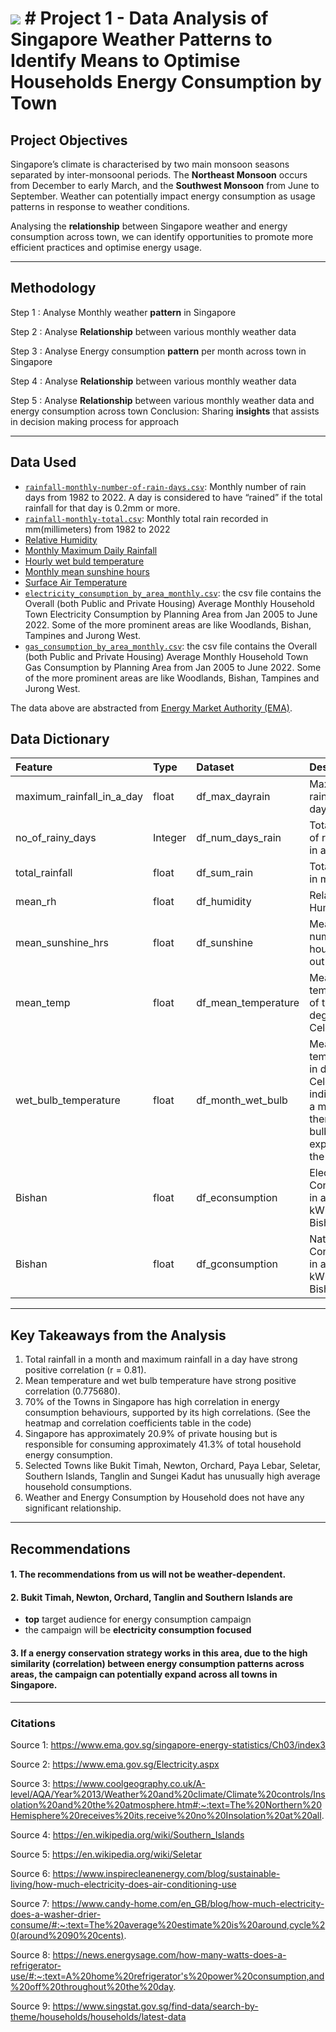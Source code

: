 # ![](https://ga-dash.s3.amazonaws.com/production/assets/logo-9f88ae6c9c3871690e33280fcf557f33.png) # Project 1 - Data Analysis of Singapore Weather Patterns to Identify Means to Optimise Households Energy Consumption by Town

## Project Objectives

Singapore’s climate is characterised by two main monsoon seasons separated by inter-monsoonal periods.  The **Northeast Monsoon** occurs from December to early March, and the **Southwest Monsoon** from June to September. Weather can potentially impact energy consumption as usage patterns in response to weather conditions. 

Analysing the **relationship** between Singapore weather and energy consumption across town, we can identify opportunities to promote more efficient practices and optimise energy usage.

---


## Methodology

Step 1 : Analyse Monthly weather **pattern** in Singapore

Step 2 : Analyse **Relationship** between various monthly weather data

Step 3 : Analyse Energy consumption **pattern** per month across town in Singapore

Step 4 : Analyse **Relationship** between various monthly weather data

Step 5 : Analyse **Relationship** between various monthly weather data and energy consumption across town
Conclusion: Sharing **insights** that assists in decision making process for approach

---

## Data Used

* [`rainfall-monthly-number-of-rain-days.csv`](./data/rainfall-monthly-number-of-rain-days.csv): Monthly number of rain days from 1982 to 2022. A day is considered to have “rained” if the total rainfall for that day is 0.2mm or more.
* [`rainfall-monthly-total.csv`](./data/rainfall-monthly-total.csv): Monthly total rain recorded in mm(millimeters) from 1982 to 2022
* [Relative Humidity](https://data.gov.sg/dataset/relative-humidity-monthly-mean)
* [Monthly Maximum Daily Rainfall](https://data.gov.sg/dataset/rainfall-monthly-maximum-daily-total)
* [Hourly wet buld temperature](https://data.gov.sg/dataset/wet-bulb-temperature-hourly)
* [Monthly mean sunshine hours](https://data.gov.sg/dataset/sunshine-duration-monthly-mean-daily-duration)
* [Surface Air Temperature](https://data.gov.sg/dataset/surface-air-temperature-mean-daily-minimum)
* [`electricity_consumption_by_area_monthly.csv`](./data/electricity_consumption_by_area_monthly.csv): the csv file contains the Overall (both Public and Private Housing) Average Monthly Household Town Electricity Consumption by Planning Area from Jan 2005 to June 2022. Some of the more prominent areas are like Woodlands, Bishan, Tampines and Jurong West. 
* [`gas_consumption_by_area_monthly.csv`](./data/gas_consumption_by_area_monthly.csv): the csv file contains the Overall (both Public and Private Housing) Average Monthly Household Town Gas Consumption by Planning Area from Jan 2005 to June 2022. Some of the more prominent areas are like Woodlands, Bishan, Tampines and Jurong West.

The data above are abstracted from [Energy Market Authority (EMA)](https://www.ema.gov.sg/statistic.aspx?sta_sid=20140617E32XNb1d0Iqa).


## Data Dictionary

|Feature|Type|Dataset|Description|
|:---|:---|:---|:---|
|maximum_rainfall_in_a_day|float|df_max_dayrain|Maximum rainfall in a day in mm|
|no_of_rainy_days|Integer|df_num_days_rain|Total number of rainy days in a month|
|total_rainfall|float|df_sum_rain|Total rainfall in mm|
|mean_rh|float|df_humidity|Relative Humidity|
|mean_sunshine_hrs|float|df_sunshine|Mean number of hours Sun is out|
|mean_temp|float|df_mean_temperature|Mean temperature of the day in degree Celcius|
|wet_bulb_temperature|float|df_month_wet_bulb|Mean temperature in degree Celcius indicated by a moistened thermometer bulb exposed to the air flow|
|Bishan|float|df_econsumption|Electricity Consumption in a month in kWh in Bishan Town|
|Bishan|float|df_gconsumption|Natural Gas Consumption in a month in kWh in Bishan Town|

---

## Key Takeaways from the Analysis

1. Total rainfall in a month and maximum rainfall in a day have strong positive correlation (r = 0.81).
2. Mean temperature and wet bulb temperature have strong positive correlation (0.775680).
3. 70% of the Towns in Singapore has high correlation in energy consumption behaviours, supported by its high correlations. (See the heatmap and correlation coefficients table in the code)
4. Singapore has approximately 20.9% of private housing but is responsible for consuming approximately 41.3% of total household energy consumption. 
5. Selected Towns like Bukit Timah, Newton, Orchard, Paya Lebar, Seletar, Southern Islands, Tanglin and Sungei Kadut has unusually high average household consumptions.
6. Weather and Energy Consumption by Household does not have any significant relationship.

---

## Recommendations

#### 1. The recommendations from us **will not** be weather-dependent.
#### 2. Bukit Timah, Newton, Orchard, Tanglin and Southern Islands are
- **top** target audience for energy consumption campaign
- the campaign will be **electricity consumption focused**
#### 3. If a energy conservation strategy works in this area, due to the high similarity (correlation) between energy consumption patterns across areas, the campaign can **potentially expand** across all towns in Singapore.

---
### Citations

Source 1: https://www.ema.gov.sg/singapore-energy-statistics/Ch03/index3

Source 2: https://www.ema.gov.sg/Electricity.aspx

Source 3: https://www.coolgeography.co.uk/A-level/AQA/Year%2013/Weather%20and%20climate/Climate%20controls/Insolation%20and%20the%20atmosphere.htm#:~:text=The%20Northern%20Hemisphere%20receives%20its,receive%20no%20Insolation%20at%20all.

Source 4: https://en.wikipedia.org/wiki/Southern_Islands

Source 5: https://en.wikipedia.org/wiki/Seletar

Source 6: https://www.inspirecleanenergy.com/blog/sustainable-living/how-much-electricity-does-air-conditioning-use

Source 7: https://www.candy-home.com/en_GB/blog/how-much-electricity-does-a-washer-drier-consume/#:~:text=The%20average%20estimate%20is%20around,cycle%20(around%2090%20cents).

Source 8: https://news.energysage.com/how-many-watts-does-a-refrigerator-use/#:~:text=A%20home%20refrigerator's%20power%20consumption,and%20off%20throughout%20the%20day.

Source 9: https://www.singstat.gov.sg/find-data/search-by-theme/households/households/latest-data